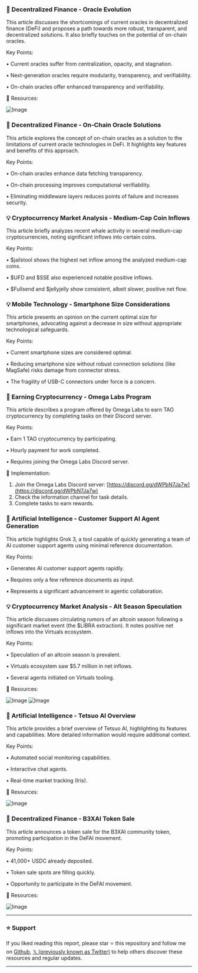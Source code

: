 ### 🤖 Decentralized Finance - Oracle Evolution

This article discusses the shortcomings of current oracles in decentralized finance (DeFi) and proposes a path towards more robust, transparent, and decentralized solutions.  It also briefly touches on the potential of on-chain oracles.


Key Points:

• Current oracles suffer from centralization, opacity, and stagnation.

• Next-generation oracles require modularity, transparency, and verifiability.

• On-chain oracles offer enhanced transparency and verifiability.


🔗 Resources:

![Image](https://pbs.twimg.com/media/GkdKYhxaoAA1jzx?format=jpg&name=small)



### 🚀 Decentralized Finance - On-Chain Oracle Solutions

This article explores the concept of on-chain oracles as a solution to the limitations of current oracle technologies in DeFi.  It highlights key features and benefits of this approach.


Key Points:

• On-chain oracles enhance data fetching transparency.

• On-chain processing improves computational verifiability.

• Eliminating middleware layers reduces points of failure and increases security.


### 💡 Cryptocurrency Market Analysis - Medium-Cap Coin Inflows

This article briefly analyzes recent whale activity in several medium-cap cryptocurrencies, noting significant inflows into certain coins.


Key Points:

• $jailstool shows the highest net inflow among the analyzed medium-cap coins.

• $UFD and $SSE also experienced notable positive inflows.

• $Fullsend and $jellyjelly show consistent, albeit slower, positive net flow.


### 💡 Mobile Technology - Smartphone Size Considerations

This article presents an opinion on the current optimal size for smartphones, advocating against a decrease in size without appropriate technological safeguards.


Key Points:

• Current smartphone sizes are considered optimal.

• Reducing smartphone size without robust connection solutions (like MagSafe) risks damage from connector stress.

• The fragility of USB-C connectors under force is a concern.



### 🚀 Earning Cryptocurrency - Omega Labs Program

This article describes a program offered by Omega Labs to earn TAO cryptocurrency by completing tasks on their Discord server.


Key Points:

• Earn 1 TAO cryptocurrency by participating.

• Hourly payment for work completed.

• Requires joining the Omega Labs Discord server.


🚀 Implementation:

1. Join the Omega Labs Discord server: [https://discord.gg/dWPbN7Ja7w](https://discord.gg/dWPbN7Ja7w)
2. Check the information channel for task details.
3. Complete tasks to earn rewards.


### 🤖 Artificial Intelligence - Customer Support AI Agent Generation

This article highlights Grok 3, a tool capable of quickly generating a team of AI customer support agents using minimal reference documentation.


Key Points:

• Generates AI customer support agents rapidly.

• Requires only a few reference documents as input.

• Represents a significant advancement in agentic collaboration.



### 💡 Cryptocurrency Market Analysis - Alt Season Speculation

This article discusses circulating rumors of an altcoin season following a significant market event (the $LIBRA extraction). It notes positive net inflows into the Virtuals ecosystem.


Key Points:

• Speculation of an altcoin season is prevalent.

• Virtuals ecosystem saw $5.7 million in net inflows.

• Several agents initiated on Virtuals tooling.


🔗 Resources:

![Image](https://pbs.twimg.com/media/GkT0CSvXQAA4Gnl?format=jpg&name=small)
![Image](https://pbs.twimg.com/media/GkJMEdbWAAA2Y5g?format=jpg&name=small)



### 🤖 Artificial Intelligence - Tetsuo AI Overview

This article provides a brief overview of Tetsuo AI, highlighting its features and capabilities.  More detailed information would require additional context.


Key Points:

• Automated social monitoring capabilities.

• Interactive chat agents.

• Real-time market tracking (Iris).


🔗 Resources:

![Image](https://pbs.twimg.com/media/Gi2GpplbUAAeDz7?format=jpg&name=small)


### 🚀 Decentralized Finance - B3XAI Token Sale

This article announces a token sale for the B3XAI community token, promoting participation in the DeFAI movement.


Key Points:

• 41,000+ USDC already deposited.

• Token sale spots are filling quickly.

• Opportunity to participate in the DeFAI movement.


🔗 Resources:

![Image](https://pbs.twimg.com/media/Gjl_VhpaIAQkUoH?format=jpg&name=small)


---

### ⭐️ Support

If you liked reading this report, please star ⭐️ this repository and follow me on [Github](https://github.com/Drix10), [𝕏 (previously known as Twitter)](https://x.com/DRIX_10_) to help others discover these resources and regular updates.

---